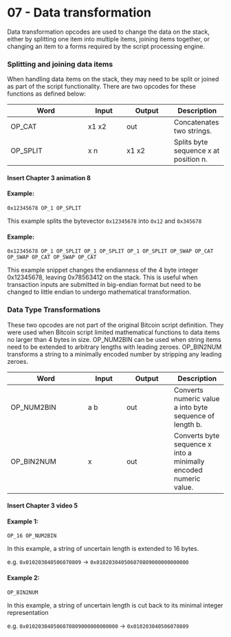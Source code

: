# 07 - Data transformation

Data transformation opcodes are used to change the data on the stack, either by splitting one item into multiple items, joining items together, or changing an item to a forms required by the script processing engine.

### Splitting and joining data items

When handling data items on the stack, they may need to be split or joined as part of the script functionality. There are two opcodes for these functions as defined below:

<table><thead><tr><th width="164">Word</th><th width="74">Input</th><th width="94">Output</th><th>Description</th></tr></thead><tbody><tr><td>OP_CAT</td><td>x1 x2</td><td>out</td><td>Concatenates two strings.</td></tr><tr><td>OP_SPLIT</td><td>x n</td><td>x1 x2</td><td>Splits byte sequence x at position n.</td></tr></tbody></table>

#### Insert Chapter 3 animation 8

#### Example:

`0x12345678 OP_1 OP_SPLIT`

This example splits the bytevector `0x12345678` into `0x12` and `0x345678`&#x20;

#### Example:

`0x12345678 OP_1 OP_SPLIT OP_1 OP_SPLIT OP_1 OP_SPLIT OP_SWAP OP_CAT OP_SWAP OP_CAT OP_SWAP OP_CAT`

This example snippet changes the endianness of the 4 byte integer 0x12345678, leaving 0x78563412 on the stack. This is useful when transaction inputs are submitted in big-endian format but need to be changed to little endian to undergo mathematical transformation.

### Data Type Transformations

These two opcodes are not part of the original Bitcoin script definition. They were used when Bitcoin script limited mathematical functions to data items no larger than 4 bytes in size. OP\_NUM2BIN can be used when string items need to be extended to arbitrary lengths with leading zeroes. OP\_BIN2NUM transforms a string to a minimally encoded number by stripping any leading zeroes.

<table><thead><tr><th width="164">Word</th><th width="74">Input</th><th width="94">Output</th><th>Description</th></tr></thead><tbody><tr><td>OP_NUM2BIN</td><td>a b</td><td>out</td><td>Converts numeric value a into byte sequence of length b.</td></tr><tr><td>OP_BIN2NUM</td><td>x</td><td>out</td><td>Converts byte sequence x into a minimally encoded numeric value.</td></tr></tbody></table>

#### Insert Chapter 3 video 5

#### Example 1:

`OP_16 OP_NUM2BIN`

In this example, a string of uncertain length is extended to 16 bytes.

e.g. `0x010203040506070809` -> `0x010203040506070809000000000000`

#### Example 2:

`OP_BIN2NUM`

In this example, a string of uncertain length is cut back to its minimal integer representation

e.g. `0x010203040506070809000000000000` -> `0x010203040506070809`
